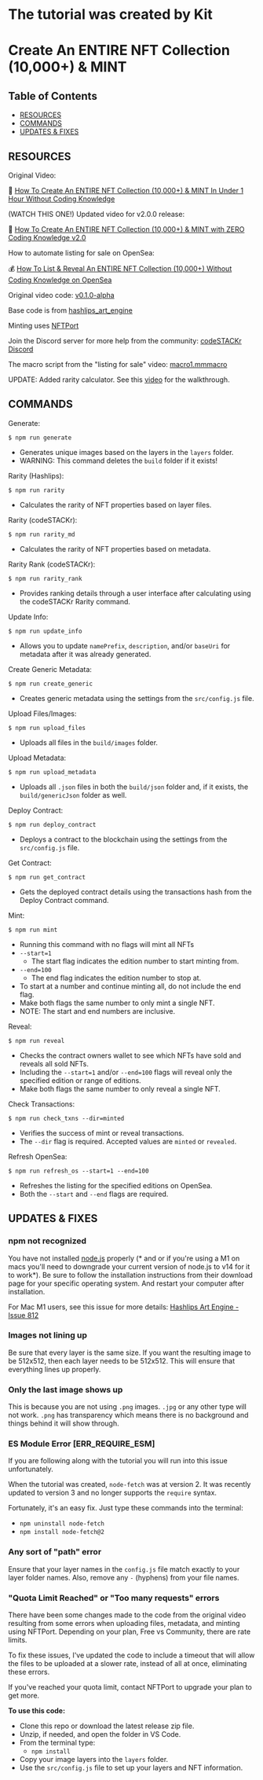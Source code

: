 # The tutorial was created by Kit
# Create An ENTIRE NFT Collection (10,000+) & MINT

## Table of Contents

- [RESOURCES](#resources)
- [COMMANDS](#commands)
- [UPDATES & FIXES](#updates--fixes)

## RESOURCES

Original Video: 

👴 [How To Create An ENTIRE NFT Collection (10,000+) & MINT In Under 1 Hour Without Coding Knowledge](https://youtu.be/AaCgydeMu64)

(WATCH THIS ONE!) Updated video for v2.0.0 release: 

🌟 [How To Create An ENTIRE NFT Collection (10,000+) & MINT with ZERO Coding Knowledge v2.0](https://youtu.be/quGdJweadFM)

How to automate listing for sale on OpenSea: 

💰 [How To List & Reveal An ENTIRE NFT Collection (10,000+) Without Coding Knowledge on OpenSea](https://youtu.be/Iy1n_LxUwZs)

Original video code: [v0.1.0-alpha](https://github.com/codeSTACKr/video-source-code-create-nft-collection/releases/tag/v0.1.0-alpha)

Base code is from [hashlips_art_engine](https://github.com/HashLips/hashlips_art_engine)

Minting uses [NFTPort](https://nftport.xyz)

Join the Discord server for more help from the community: [codeSTACKr Discord](https://discord.gg/A9CnsVzzkZ)

The macro script from the "listing for sale" video: [macro1.mmmacro](macro1.mmmacro)

UPDATE: Added rarity calculator. See this [video](https://youtu.be/Uz1y4j9gvP8) for the walkthrough.

## COMMANDS

Generate: 
```
$ npm run generate
```
- Generates unique images based on the layers in the `layers` folder.
- WARNING: This command deletes the `build` folder if it exists!

Rarity (Hashlips): 
```
$ npm run rarity
```
- Calculates the rarity of NFT properties based on layer files.

Rarity (codeSTACKr): 
```
$ npm run rarity_md
```

- Calculates the rarity of NFT properties based on metadata.

Rarity Rank (codeSTACKr): 
```
$ npm run rarity_rank
```

- Provides ranking details through a user interface after calculating using the codeSTACKr Rarity command.

Update Info: 
```
$ npm run update_info
```

- Allows you to update `namePrefix`, `description`, and/or `baseUri` for metadata after it was already generated.

Create Generic Metadata: 
```
$ npm run create_generic
```

- Creates generic metadata using the settings from the `src/config.js` file.

Upload Files/Images: 
```
$ npm run upload_files
```

- Uploads all files in the `build/images` folder.

Upload Metadata: 
```
$ npm run upload_metadata
```

- Uploads all `.json` files in both the `build/json` folder and, if it exists, the `build/genericJson` folder as well. 

Deploy Contract: 
```
$ npm run deploy_contract
```

- Deploys a contract to the blockchain using the settings from the `src/config.js` file.

Get Contract: 
```
$ npm run get_contract
```

- Gets the deployed contract details using the transactions hash from the Deploy Contract command. 

Mint: 
```
$ npm run mint
```

- Running this command with no flags will mint all NFTs
- `--start=1`
  - The start flag indicates the edition number to start minting from.
- `--end=100`
  - The end flag indicates the edition number to stop at.
- To start at a number and continue minting all, do not include the end flag.
- Make both flags the same number to only mint a single NFT.
- NOTE: The start and end numbers are inclusive.

Reveal: 
```
$ npm run reveal
```

- Checks the contract owners wallet to see which NFTs have sold and reveals all sold NFTs.
- Including the `--start=1` and/or `--end=100` flags will reveal only the specified edition or range of editions.
- Make both flags the same number to only reveal a single NFT.

Check Transactions: 
```
$ npm run check_txns --dir=minted
```

- Verifies the success of mint or reveal transactions.
- The `--dir` flag is required. Accepted values are `minted` or `revealed`.

Refresh OpenSea: 
```
$ npm run refresh_os --start=1 --end=100
```

- Refreshes the listing for the specified editions on OpenSea.
- Both the `--start` and `--end` flags are required.

## UPDATES & FIXES

### npm not recognized

You have not installed [node.js](https://nodejs.org) properly (* and or if you're using a M1 on macs you'll need to downgrade your current version of node.js to v14 for it to work*). Be sure to follow the installation instructions from their download page for your specific operating system. And restart your computer after installation. 

For Mac M1 users, see this issue for more details: [Hashlips Art Engine - Issue 812](https://github.com/HashLips/hashlips_art_engine/issues/812)

### Images not lining up

Be sure that every layer is the same size. If you want the resulting image to be 512x512, then each layer needs to be 512x512. This will ensure that everything lines up properly.

### Only the last image shows up

This is because you are not using `.png` images. `.jpg` or any other type will not work. `.png` has transparency which means there is no background and things behind it will show through. 

### ES Module Error \[ERR_REQUIRE_ESM\]

If you are following along with the tutorial you will run into this issue unfortunately. 

When the tutorial was created, `node-fetch` was at version 2. It was recently updated to version 3 and no longer supports the `require` syntax. 

Fortunately, it's an easy fix. Just type these commands into the terminal:

- `npm uninstall node-fetch`
- `npm install node-fetch@2`

### Any sort of "path" error

Ensure that your layer names in the `config.js` file match exactly to your layer folder names. Also, remove any `-` (hyphens) from your file names.

### "Quota Limit Reached" or "Too many requests" errors

There have been some changes made to the code from the original video resulting from some errors when uploading files, metadata, and minting using NFTPort. Depending on your plan, Free vs Community, there are rate limits.

To fix these issues, I've updated the code to include a timeout that will allow the files to be uploaded at a slower rate, instead of all at once, eliminating these errors.

If you've reached your quota limit, contact NFTPort to upgrade your plan to get more. 

**To use this code:**

- Clone this repo or download the latest release zip file.
- Unzip, if needed, and open the folder in VS Code.
- From the terminal type: 
  - `npm install`
- Copy your image layers into the `layers` folder.
- Use the `src/config.js` file to set up your layers and NFT information.

